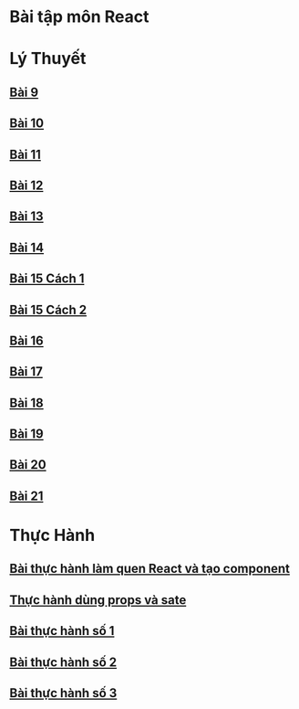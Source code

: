 <!DOCTYPE html>
<html lang="en">
<head>
    <meta charset="UTF-8">
    <meta http-equiv="X-UA-Compatible" content="IE=edge">
    <meta name="viewport" content="width=device-width, initial-scale=1.0">
</head>
<body>
    <h1> Bài tập môn React</h1>
    <h1> Lý Thuyết </h1>
    <h2><a href="https://codepen.io/nguyentanhungg/pen/qBKRRLJ" target="_blank">Bài 9</a></h2>
    <h2><a href="https://codepen.io/nguyentanhungg/pen/GRGWJdy" target="_blank">Bài 10</a></h2>
    <h2><a href="https://codepen.io/nguyentanhungg/pen/yLEMNQm" target="_blank">Bài 11</a></h2>
    <h2><a href="https://codepen.io/nguyentanhungg/pen/wvXJEMK" target="_blank">Bài 12</a></h2>
    <h2><a href="https://codepen.io/nguyentanhungg/pen/yLEMxaX" target="_blank">Bài 13</a></h2>
    <h2><a href="https://codepen.io/nguyentanhungg/pen/wvXJEoM" target="_blank">Bài 14</a></h2>
    <h2><a href="https://codepen.io/nguyentanhungg/pen/GRGWXrR" target="_blank">Bài 15 Cách 1</a></h2>
    <h2><a href="https://codepen.io/nguyentanhungg/pen/abKLjmx" target="_blank">Bài 15 Cách 2</a></h2>
    <h2><a href="https://codepen.io/nguyentanhungg/pen/bGKoMOP" target="_blank">Bài 16</a></h2>
    <h2><a href="https://codepen.io/nguyentanhungg/pen/wvXrjOL" target="_blank">Bài 17</a></h2>
    <h2><a href="https://codesandbox.io/s/bai18-08hume" target="_blank">Bài 18</a></h2>
    <h2><a href="https://codesandbox.io/s/bai19-yb5u38" target="_blank">Bài 19</a></h2>
    <h2><a href="https://codesandbox.io/s/bai20-0ystef" target="_blank">Bài 20</a></h2>
    <h2><a href="https://codesandbox.io/s/bai21-67p7s5" target="_blank">Bài 21</a></h2>
    <h1> Thực Hành </h1>
    <h2><a href="https://codesandbox.io/s/th00-obj027?file=/src/App.js" target="_blank">Bài thực hành làm quen React và tạo component</a></h2>
    <h2><a href="https://codesandbox.io/s/thuc-hanh-dung-props-va-sate-10r0i2?file=/src/Newcomp.js" target="_blank">Thực hành dùng props và sate</a></h2>
    <h2><a href="https://codesandbox.io/s/th01-q0qf04" target="_blank">Bài thực hành số 1</a></h2>
    <h2><a href="https://codesandbox.io/s/th02-io339o" target="_blank">Bài thực hành số 2</a></h2>
    <h2><a href="https://codesandbox.io/s/th03-o0r7fg" target="_blank">Bài thực hành số 3</a></h2>
    
    
</body>
</html>
